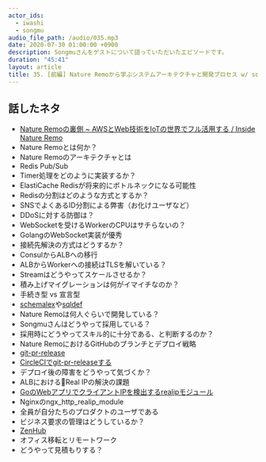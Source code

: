 ```yaml
---
actor_ids:
  - iwashi
  - songmu
audio_file_path: /audio/035.mp3
date: 2020-07-30 01:00:00 +0900
description: Songmuさんをゲストについて語っていただいたエピソードです。
duration: "45:41"
layout: article
title: 35. [前編] Nature Remoから学ぶシステムアーキテクチャと開発プロセス w/ songmu
---
```


## 話したネタ

- [Nature Remoの裏側 ~ AWSとWeb技術をIoTの世界でフル活用する / Inside Nature Remo](https://speakerdeck.com/songmu/inside-nature-remo)
- Nature Remoとは何か？
- Nature Remoのアーキテクチャとは
- Redis Pub/Sub
- Timer処理をどのように実装するか？
- ElastiCache Redisが将来的にボトルネックになる可能性
- Redisの分割はどのような方式とするか？
- SNSでよくあるID分割による弊害（お化けユーザなど）
- DDoSに対する防御は？
- WebSocketを受けるWorkerのCPUはサチらないの？
- GolangのWebSocket実装が優秀
- 接続先解決の方式はどうするか？
- ConsulからALBへの移行
- ALBからWorkerへの接続はTLSを解いている？
- Streamはどうやってスケールさせるか？
- 積み上げマイグレーションは何がイマイチなのか？
- 手続き型 vs 宣言型
- [schemalex](https://github.com/schemalex/schemalex)や[sqldef](https://github.com/k0kubun/sqldef)
- Nature Remoは何人ぐらいで開発している？
- Songmuさんはどうやって採用している？
- 採用時にどうやってスキル的に十分である、と判断するのか？
- Nature RemoにおけるGitHubのブランチとデプロイ戦略
- [git-pr-release](https://github.com/x-motemen/git-pr-release)
- [CircleCIでgit-pr-releaseする](https://songmu.jp/riji/entry/2019-07-28-circleci-git-pr-release.html)
- デプロイ後の障害をどうやって気づくか？
- ALBにおけるReal IPの解決の課題
- [GoのWebアプリでクライアントIPを検出するrealipモジュール](https://songmu.jp/riji/entry/2020-04-24-realip.html)
- Nginxのngx_http_realip_module
- 全員が自分たちのプロダクトのユーザである
- ビジネス要求の管理はどうしているか？
- [ZenHub](https://www.zenhub.com/)
- オフィス移転とリモートワーク
- どうやって見積もりする？